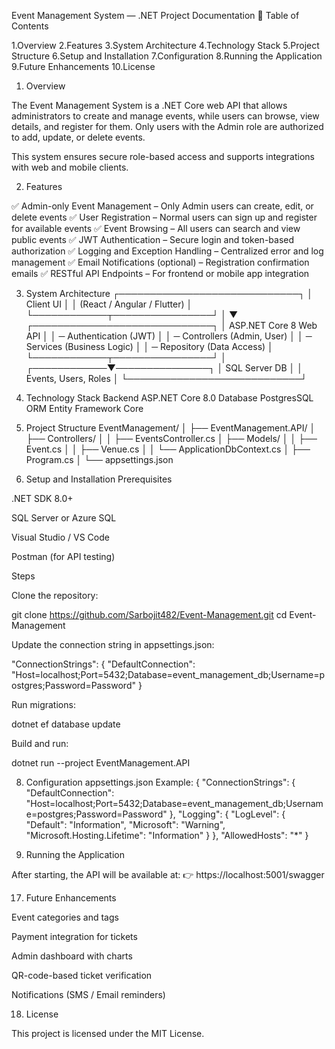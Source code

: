 Event Management System — .NET Project Documentation
📘 Table of Contents

1.Overview
2.Features
3.System Architecture
4.Technology Stack
5.Project Structure
6.Setup and Installation
7.Configuration
8.Running the Application
9.Future Enhancements
10.License

1. Overview

The Event Management System is a .NET Core web API that allows administrators to create and manage events, while users can browse, view details, and register for them.
Only users with the Admin role are authorized to add, update, or delete events.

This system ensures secure role-based access and supports integrations with web and mobile clients.

2. Features

✅ Admin-only Event Management – Only Admin users can create, edit, or delete events
✅ User Registration – Normal users can sign up and register for available events
✅ Event Browsing – All users can search and view public events
✅ JWT Authentication – Secure login and token-based authorization
✅ Logging and Exception Handling – Centralized error and log management
✅ Email Notifications (optional) – Registration confirmation emails
✅ RESTful API Endpoints – For frontend or mobile app integration

3. System Architecture
┌─────────────────────────────┐
│         Client UI           │
│ (React / Angular / Flutter) │
└────────────┬────────────────┘
             │
             ▼
┌─────────────────────────────┐
│   ASP.NET Core 8 Web API    │
│ ─ Authentication (JWT)      │
│ ─ Controllers (Admin, User) │
│ ─ Services (Business Logic) │
│ ─ Repository (Data Access)  │
└────────────┬────────────────┘
             │
┌────────────▼───────────────┐
│        SQL Server DB       │
│   Events, Users, Roles     │
└────────────────────────────┘

4. Technology Stack
Backend	ASP.NET Core 8.0
Database	PostgresSQL 
ORM	Entity Framework Core

5. Project Structure
EventManagement/
│
├── EventManagement.API/
│   ├── Controllers/
│   │   ├── EventsController.cs
│   ├── Models/
│   │   ├── Event.cs
│   │   ├── Venue.cs
│   │   └── ApplicationDbContext.cs
│   ├── Program.cs
│   └── appsettings.json

7. Setup and Installation
Prerequisites

.NET SDK 8.0+

SQL Server or Azure SQL

Visual Studio / VS Code

Postman (for API testing)

Steps

Clone the repository:

git clone https://github.com/Sarbojit482/Event-Management.git
cd Event-Management


Update the connection string in appsettings.json:

"ConnectionStrings": {
   "DefaultConnection": "Host=localhost;Port=5432;Database=event_management_db;Username=postgres;Password=Password"
}


Run migrations:

dotnet ef database update


Build and run:

dotnet run --project EventManagement.API

8. Configuration
appsettings.json Example:
{
  "ConnectionStrings": {
    "DefaultConnection": "Host=localhost;Port=5432;Database=event_management_db;Username=postgres;Password=Password"
  },
  "Logging": {
    "LogLevel": {
      "Default": "Information",
      "Microsoft": "Warning",
      "Microsoft.Hosting.Lifetime": "Information"
    }
  },
  "AllowedHosts": "*"
}


9. Running the Application

After starting, the API will be available at:
👉 https://localhost:5001/swagger


17. Future Enhancements

Event categories and tags

Payment integration for tickets

Admin dashboard with charts

QR-code-based ticket verification

Notifications (SMS / Email reminders)

18. License

This project is licensed under the MIT License.